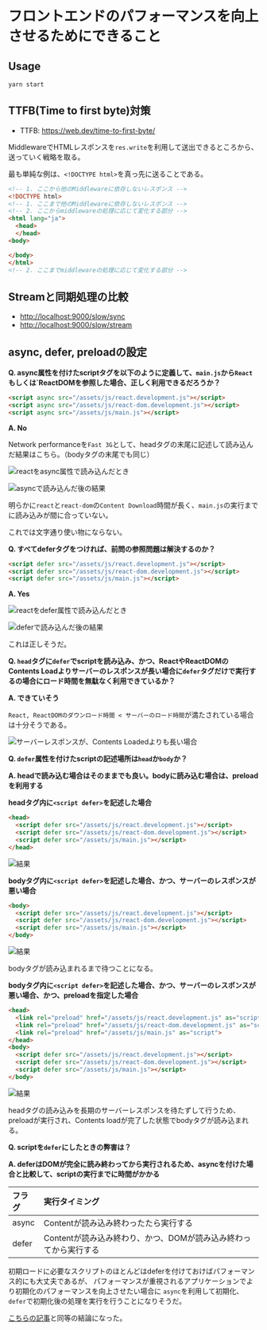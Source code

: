 # フロントエンドのパフォーマンスを向上させるためにできること

## Usage

```
yarn start
```

## TTFB(Time to first byte)対策

* TTFB: <https://web.dev/time-to-first-byte/>

MiddlewareでHTMLレスポンスを`res.write`を利用して送出できるところから、送っていく戦略を取る。

最も単純な例は、`<!DOCTYPE html>`を真っ先に送ることである。

```html
<!-- 1. ここから他のMiddlewareに依存しないレスポンス -->
<!DOCTYPE html>
<!-- 1. ここまで他のMiddlewareに依存しないレスポンス -->
<!-- 2. ここからmiddlewareの処理に応じて変化する部分 -->
<html lang="ja">
  <head>
  </head>
<body>

</body>
</html>
<!-- 2. ここまでmiddlewareの処理に応じて変化する部分 -->
```

## Streamと同期処理の比較

* <http://localhost:9000/slow/sync>
* <http://localhost:9000/slow/stream>


## async, defer, preloadの設定

**Q. async属性を付けたscriptタグを以下のように定義して、`main.js`から`React`もしくは`ReactDOMを参照した場合、正しく利用できるだろうか？**

```html
<script async src="/assets/js/react.development.js"></script>
<script async src="/assets/js/react-dom.development.js"></script>
<script async src="/assets/js/main.js"></script>
```

**A. No**

Network performanceを`Fast 3G`として、headタグの末尾に記述して読み込んだ結果はこちら。（bodyタグの末尾でも同じ）

![reactをasync属性で読み込んだとき](./docs/script-load-with-async-fast-3g.png)


![asyncで読み込んだ後の結果](./docs/script-exec-async-result.png)

明らかに`react`と`react-dom`の`Content Download`時間が長く、`main.js`の実行までに読み込みが間に合っていない。

これでは文字通り使い物にならない。

**Q. すべてdeferタグをつければ、前問の参照問題は解決するのか？**

```html
<script defer src="/assets/js/react.development.js"></script>
<script defer src="/assets/js/react-dom.development.js"></script>
<script defer src="/assets/js/main.js"></script>
```

**A. Yes**

![reactをdefer属性で読み込んだとき](docs/script-load-with-defer-fast-3g.png)

![deferで読み込んだ後の結果](docs/script-exec-defer-result.png)

これは正しそうだ。

**Q. `head`タグに`defer`でscriptを読み込み、かつ、ReactやReactDOMのContents Loadよりサーバーのレスポンスが長い場合に`defer`タグだけで実行するの場合にロード時間を無駄なく利用できているか？**

**A. できていそう**

`React, ReactDOMのダウンロード時間 < サーバーのロード時間`が満たされている場合は十分そうである。

![サーバーレスポンスが、Contents Loadedよりも長い場合](./docs/slow-api-and-head-defer-script1.png)

**Q. `defer`属性を付けたscriptの記述場所は`head`か`body`か？**

**A. headで読み込む場合はそのままでも良い。bodyに読み込む場合は、preloadを利用する**

**headタグ内に`<script defer>`を記述した場合**

```HTML
<head>
  <script defer src="/assets/js/react.development.js"></script>
  <script defer src="/assets/js/react-dom.development.js"></script>
  <script defer src="/assets/js/main.js"></script>
</head>
```

![結果](./docs/script-defer+head.png)

**bodyタグ内に`<script defer>`を記述した場合、かつ、サーバーのレスポンスが悪い場合**

```html
<body>
  <script defer src="/assets/js/react.development.js"></script>
  <script defer src="/assets/js/react-dom.development.js"></script>
  <script defer src="/assets/js/main.js"></script>
</body>
```

![結果](./docs/script-defer+body.png)

bodyタグが読み込まれるまで待つことになる。

**bodyタグ内に`<script defer>`を記述した場合、かつ、サーバーのレスポンスが悪い場合、かつ、preloadを指定した場合**

```html
<head>
  <link rel="preload" href="/assets/js/react.development.js" as="script">
  <link rel="preload" href="/assets/js/react-dom.development.js" as="script">
  <link rel="preload" href="/assets/js/main.js" as="script">
</head>
<body>
  <script defer src="/assets/js/react.development.js"></script>
  <script defer src="/assets/js/react-dom.development.js"></script>
  <script defer src="/assets/js/main.js"></script>
</body>
```

![結果](./docs/script-defer+body+preload.png)

headタグの読み込みを長期のサーバーレスポンスを待たずして行うため、preloadが実行され、Contents loadが完了した状態でbodyタグが読み込まれる。

**Q. scriptを`defer`にしたときの弊害は？**

**A. deferはDOMが完全に読み終わってから実行されるため、asyncを付けた場合と比較して、scriptの実行までに時間がかかる**

|フラグ|実行タイミング|
|:----|:-----------|
|async|Contentが読み込み終わったたら実行する|
|defer|Contentが読み込み終わり、かつ、DOMが読み込み終わってから実行する|

初期ロードに必要なスクリプトのほとんどはdeferを付けておけばパフォーマンス的にも大丈夫であるが、
パフォーマンスが重視されるアプリケーションでより初期化のパフォーマンスを向上させたい場合に
`async`を利用して初期化、`defer`で初期化後の処理を実行を行うことになりそうだ。

[こちらの記事](https://qiita.com/phanect/items/82c85ea4b8f9c373d684)と同等の結論になった。
